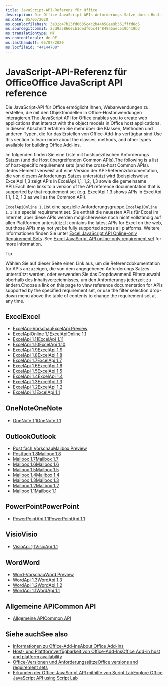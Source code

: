 ```yaml
---
title: JavaScript-API-Referenz für Office
description: Die Office-JavaScript-APIs-Anforderungs Sätze durch Host.
ms.date: 05/05/2020
ms.openlocfilehash: 3a32c47b23fd6635c4c2b44b58ee9b351fffd8d5
ms.sourcegitcommit: 23d9a58660cb1dedf0bc414849a5aec519b419b3
ms.translationtype: MT
ms.contentlocale: de-DE
ms.lasthandoff: 05/07/2020
ms.locfileid: "44144708"
---
```

# <a name="office-javascript-api-reference"></a><span data-ttu-id="e2e50-103">JavaScript-API-Referenz für Office</span><span class="sxs-lookup"><span data-stu-id="e2e50-103">Office JavaScript API reference</span></span>

<span data-ttu-id="e2e50-104">Die JavaScript-API für Office ermöglicht Ihnen, Webanwendungen zu erstellen, die mit den Objektmodellen in Office-Hostanwendungen interagieren.</span><span class="sxs-lookup"><span data-stu-id="e2e50-104">The JavaScript API for Office enables you to create web applications that interact with the object models in Office host applications.</span></span> <span data-ttu-id="e2e50-105">In diesem Abschnitt erfahren Sie mehr über die Klassen, Methoden und anderen Typen, die für das Erstellen von Office-Add-Ins verfügbar sind.</span><span class="sxs-lookup"><span data-stu-id="e2e50-105">Use this section to learn more about the classes, methods, and other types available for building Office Add-ins.</span></span>

<span data-ttu-id="e2e50-106">Im folgenden finden Sie eine Liste mit hostspezifischen Anforderungs Sätzen (und die Host übergreifenden Common APIs).</span><span class="sxs-lookup"><span data-stu-id="e2e50-106">The following is a list of host-specific requirement sets (and the cross-host Common APIs).</span></span> <span data-ttu-id="e2e50-107">Jedes Element verweist auf eine Version der API-Referenzdokumentation, die von diesem Anforderungs Satzes unterstützt wird (beispielsweise ExcelApi 1,3 zeigt APIs in ExcelApi 1,1, 1,2, 1,3 sowie die gemeinsame API).</span><span class="sxs-lookup"><span data-stu-id="e2e50-107">Each item links to a version of the API reference documentation that is supported by that requirement set (e.g. ExcelApi 1.3 shows APIs in ExcelApi 1.1, 1.2, 1.3 as well as the Common API).</span></span>

<span data-ttu-id="e2e50-108">`ExcelApiOnline 1.1`ist eine spezielle Anforderungsgruppe.</span><span class="sxs-lookup"><span data-stu-id="e2e50-108">`ExcelApiOnline 1.1` is a special requirement set.</span></span> <span data-ttu-id="e2e50-109">Sie enthält die neuesten APIs für Excel im Internet, aber diese APIs werden möglicherweise noch nicht vollständig auf allen Plattformen unterstützt.</span><span class="sxs-lookup"><span data-stu-id="e2e50-109">It contains the latest APIs for Excel on the web, but those APIs may not yet be fully supported across all platforms.</span></span> <span data-ttu-id="e2e50-110">Weitere Informationen finden Sie unter [Excel JavaScript API Online-only Requirement Sets](/office/dev/add-ins/reference/requirement-sets/excel-api-online-requirement-set) .</span><span class="sxs-lookup"><span data-stu-id="e2e50-110">See [Excel JavaScript API online-only requirement set](/office/dev/add-ins/reference/requirement-sets/excel-api-online-requirement-set) for more information.</span></span>

> [!TIP]
> <span data-ttu-id="e2e50-111">Wählen Sie auf dieser Seite einen Link aus, um die Referenzdokumentation für APIs anzuzeigen, die von dem angegebenen Anforderungs Satzes unterstützt werden, oder verwenden Sie das Dropdownmenü Filterauswahl oberhalb des Inhaltsverzeichnisses, um den Anforderungs jederzeit zu ändern.</span><span class="sxs-lookup"><span data-stu-id="e2e50-111">Choose a link on this page to view reference documentation for APIs supported by the specified requirement set, or use the filter selection drop-down menu above the table of contents to change the requirement set at any time.</span></span>

## <a name="excel"></a><span data-ttu-id="e2e50-112">Excel</span><span class="sxs-lookup"><span data-stu-id="e2e50-112">Excel</span></span>

- [<span data-ttu-id="e2e50-113">ExcelApi-Vorschau</span><span class="sxs-lookup"><span data-stu-id="e2e50-113">ExcelApi Preview</span></span>](/javascript/api/excel?view=excel-js-preview)
- [<span data-ttu-id="e2e50-114">ExcelApiOnline 1,1</span><span class="sxs-lookup"><span data-stu-id="e2e50-114">ExcelApiOnline 1.1</span></span>](/javascript/api/excel?view=excel-js-online)
- [<span data-ttu-id="e2e50-115">ExcelApi 1,11</span><span class="sxs-lookup"><span data-stu-id="e2e50-115">ExcelApi 1.11</span></span>](/javascript/api/excel?view=excel-js-1.11)
- [<span data-ttu-id="e2e50-116">ExcelApi 1.10</span><span class="sxs-lookup"><span data-stu-id="e2e50-116">ExcelApi 1.10</span></span>](/javascript/api/excel?view=excel-js-1.10)
- [<span data-ttu-id="e2e50-117">ExcelApi 1.9</span><span class="sxs-lookup"><span data-stu-id="e2e50-117">ExcelApi 1.9</span></span>](/javascript/api/excel?view=excel-js-1.9)
- [<span data-ttu-id="e2e50-118">ExcelApi 1.8</span><span class="sxs-lookup"><span data-stu-id="e2e50-118">ExcelApi 1.8</span></span>](/javascript/api/excel?view=excel-js-1.8)
- [<span data-ttu-id="e2e50-119">ExcelApi 1.7</span><span class="sxs-lookup"><span data-stu-id="e2e50-119">ExcelApi 1.7</span></span>](/javascript/api/excel?view=excel-js-1.7)
- [<span data-ttu-id="e2e50-120">ExcelApi 1.6</span><span class="sxs-lookup"><span data-stu-id="e2e50-120">ExcelApi 1.6</span></span>](/javascript/api/excel?view=excel-js-1.6)
- [<span data-ttu-id="e2e50-121">ExcelApi 1.5</span><span class="sxs-lookup"><span data-stu-id="e2e50-121">ExcelApi 1.5</span></span>](/javascript/api/excel?view=excel-js-1.5)
- [<span data-ttu-id="e2e50-122">ExcelApi 1.4</span><span class="sxs-lookup"><span data-stu-id="e2e50-122">ExcelApi 1.4</span></span>](/javascript/api/excel?view=excel-js-1.4)
- [<span data-ttu-id="e2e50-123">ExcelApi 1.3</span><span class="sxs-lookup"><span data-stu-id="e2e50-123">ExcelApi 1.3</span></span>](/javascript/api/excel?view=excel-js-1.3)
- [<span data-ttu-id="e2e50-124">ExcelApi 1.2</span><span class="sxs-lookup"><span data-stu-id="e2e50-124">ExcelApi 1.2</span></span>](/javascript/api/excel?view=excel-js-1.2)
- [<span data-ttu-id="e2e50-125">ExcelApi 1.1</span><span class="sxs-lookup"><span data-stu-id="e2e50-125">ExcelApi 1.1</span></span>](/javascript/api/excel?view=excel-js-1.1)

## <a name="onenote"></a><span data-ttu-id="e2e50-126">OneNote</span><span class="sxs-lookup"><span data-stu-id="e2e50-126">OneNote</span></span>

- [<span data-ttu-id="e2e50-127">OneNote 1,1</span><span class="sxs-lookup"><span data-stu-id="e2e50-127">OneNote 1.1</span></span>](/javascript/api/onenote?view=onenote-js-1.1)

## <a name="outlook"></a><span data-ttu-id="e2e50-128">Outlook</span><span class="sxs-lookup"><span data-stu-id="e2e50-128">Outlook</span></span>

- [<span data-ttu-id="e2e50-129">Post fach Vorschau</span><span class="sxs-lookup"><span data-stu-id="e2e50-129">Mailbox Preview</span></span>](/javascript/api/outlook?view=outlook-js-preview)
- [<span data-ttu-id="e2e50-130">Postfach 1.8</span><span class="sxs-lookup"><span data-stu-id="e2e50-130">Mailbox 1.8</span></span>](/javascript/api/outlook?view=outlook-js-1.8)
- [<span data-ttu-id="e2e50-131">Mailbox 1.7</span><span class="sxs-lookup"><span data-stu-id="e2e50-131">Mailbox 1.7</span></span>](/javascript/api/outlook?view=outlook-js-1.7)
- [<span data-ttu-id="e2e50-132">Mailbox 1.6</span><span class="sxs-lookup"><span data-stu-id="e2e50-132">Mailbox 1.6</span></span>](/javascript/api/outlook?view=outlook-js-1.6)
- [<span data-ttu-id="e2e50-133">Mailbox 1.5</span><span class="sxs-lookup"><span data-stu-id="e2e50-133">Mailbox 1.5</span></span>](/javascript/api/outlook?view=outlook-js-1.5)
- [<span data-ttu-id="e2e50-134">Mailbox 1.4</span><span class="sxs-lookup"><span data-stu-id="e2e50-134">Mailbox 1.4</span></span>](/javascript/api/outlook?view=outlook-js-1.4)
- [<span data-ttu-id="e2e50-135">Mailbox 1.3</span><span class="sxs-lookup"><span data-stu-id="e2e50-135">Mailbox 1.3</span></span>](/javascript/api/outlook?view=outlook-js-1.3)
- [<span data-ttu-id="e2e50-136">Mailbox 1.2</span><span class="sxs-lookup"><span data-stu-id="e2e50-136">Mailbox 1.2</span></span>](/javascript/api/outlook?view=outlook-js-1.2)
- [<span data-ttu-id="e2e50-137">Mailbox 1.1</span><span class="sxs-lookup"><span data-stu-id="e2e50-137">Mailbox 1.1</span></span>](/javascript/api/outlook?view=outlook-js-1.1)

## <a name="powerpoint"></a><span data-ttu-id="e2e50-138">PowerPoint</span><span class="sxs-lookup"><span data-stu-id="e2e50-138">PowerPoint</span></span>

- [<span data-ttu-id="e2e50-139">PowerPointApi 1.1</span><span class="sxs-lookup"><span data-stu-id="e2e50-139">PowerPointApi 1.1</span></span>](/javascript/api/powerpoint?view=powerpoint-js-1.1)

## <a name="visio"></a><span data-ttu-id="e2e50-140">Visio</span><span class="sxs-lookup"><span data-stu-id="e2e50-140">Visio</span></span>

- [<span data-ttu-id="e2e50-141">VisioApi 1,1</span><span class="sxs-lookup"><span data-stu-id="e2e50-141">VisioApi 1.1</span></span>](/javascript/api/visio?view=visio-js-1.1)

## <a name="word"></a><span data-ttu-id="e2e50-142">Word</span><span class="sxs-lookup"><span data-stu-id="e2e50-142">Word</span></span>

- [<span data-ttu-id="e2e50-143">Word-Vorschau</span><span class="sxs-lookup"><span data-stu-id="e2e50-143">Word Preview</span></span>](/javascript/api/word?view=word-js-preview)
- [<span data-ttu-id="e2e50-144">WordApi 1.3</span><span class="sxs-lookup"><span data-stu-id="e2e50-144">WordApi 1.3</span></span>](/javascript/api/word?view=word-js-1.3)
- [<span data-ttu-id="e2e50-145">WordApi 1.2</span><span class="sxs-lookup"><span data-stu-id="e2e50-145">WordApi 1.2</span></span>](/javascript/api/word?view=word-js-1.2)
- [<span data-ttu-id="e2e50-146">WordApi 1.1</span><span class="sxs-lookup"><span data-stu-id="e2e50-146">WordApi 1.1</span></span>](/javascript/api/word?view=word-js-1.1)

## <a name="common-api"></a><span data-ttu-id="e2e50-147">Allgemeine API</span><span class="sxs-lookup"><span data-stu-id="e2e50-147">Common API</span></span>

- [<span data-ttu-id="e2e50-148">Allgemeine API</span><span class="sxs-lookup"><span data-stu-id="e2e50-148">Common API</span></span>](/javascript/api/office?view=common-js)

## <a name="see-also"></a><span data-ttu-id="e2e50-149">Siehe auch</span><span class="sxs-lookup"><span data-stu-id="e2e50-149">See also</span></span>

- [<span data-ttu-id="e2e50-150">Informationen zu Office-Add-Ins</span><span class="sxs-lookup"><span data-stu-id="e2e50-150">About Office Add-ins</span></span>](/office/dev/add-ins/overview)
- [<span data-ttu-id="e2e50-151">Host- und Plattformverfügbarkeit von Office-Add-Ins</span><span class="sxs-lookup"><span data-stu-id="e2e50-151">Office Add-in host and platform availability</span></span>](/office/dev/add-ins/overview/office-add-in-availability)
- [<span data-ttu-id="e2e50-152">Office-Versionen und Anforderungssätze</span><span class="sxs-lookup"><span data-stu-id="e2e50-152">Office versions and requirement sets</span></span>](/office/dev/add-ins/develop/office-versions-and-requirement-sets)
- [<span data-ttu-id="e2e50-153">Erkunden der Office JavaScript API mithilfe von Script Lab</span><span class="sxs-lookup"><span data-stu-id="e2e50-153">Explore Office JavaScript API using Script Lab</span></span>](/office/dev/add-ins/overview/explore-with-script-lab)
